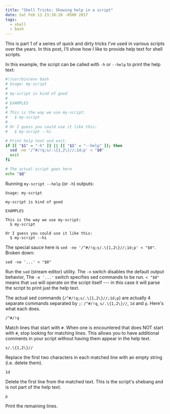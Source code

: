 ```yaml
---
title: "Shell Tricks: Showing help in a script"
date: Sat Feb 11 23:10:28 -0500 2017
tags:
  - shell
  - bash
---
```


This is part 1 of a series of quick and dirty tricks I've used in various
scripts over the years. In this post, I'll show how I like to provide help
text for shell scripts.

In this example, the script can be called with `-h` or `--help` to print the
help text:

```sh
#!/usr/bin/env bash
# Usage: my-script
#
# my-script is kind of good
#
# EXAMPLES
#
# This is the way we use my-script:
#   $ my-script
# 
# Or I guess you could use it like this:
#   $ my-script --hi

# Print help text and exit.
if [[ "$1" = "-h" ]] || [[ "$1" = "--help" ]]; then
  sed -ne '/^#/!q;s/.\{1,2\}//;1d;p' < "$0"
  exit
fi

# The actual script goes here
echo "$@"
```

Running `my-script --help` (or `-h`) outputs:

```
Usage: my-script

my-script is kind of good

EXAMPLES

This is the way we use my-script:
  $ my-script

Or I guess you could use it like this:
  $ my-script --hi
```

The special sauce here is `sed -ne '/^#/!q;s/.\{1,2\}//;1d;p' < "$0"`. Broken
down:

```
sed -ne '...' < "$0"
```

Run the `sed` (stream editor) utility. The `-n` switch disables the
default output behavior, The `-e '...'` switch specifies sed commands to be
run. `< "$0"` means that `sed` will operate on the script itself --- in this
case it will parse the script to print just the help text.

The actual sed commands (`/^#/!q;s/.\{1,2\}//;1d;p`) are actually 4
separate commands separated by `;`: `/^#/!q`, `s/.\{1,2\}//`, `1d` and `p`.
Here's what each does.

```
/^#/!q
```

Match lines that start with `#`. When one is encountered that does NOT start
with `#`, stop looking for matching lines. This allows you to have additional
comments in your script without having them appear in the help text.

```
s/.\{1,2\}//
```

Replace the first two characters in each matched line with an empty string
(i.e. delete them).

```
1d
```

Delete the first line from the matched text. This is the script's shebang and
is not part of the help text.

```
p
```

Print the remaining lines.
